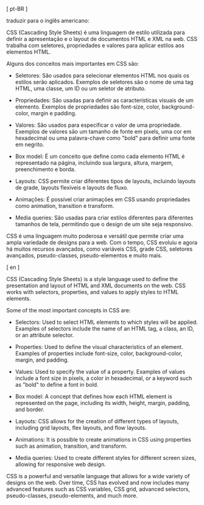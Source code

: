 [ pt-BR ]

traduzir para o inglês americano:

CSS (Cascading Style Sheets) é uma linguagem de estilo utilizada para definir a apresentação e o layout de documentos HTML e XML na web. CSS trabalha com seletores, propriedades e valores para aplicar estilos aos elementos HTML.

Alguns dos conceitos mais importantes em CSS são:

* Seletores: São usados para selecionar elementos HTML nos quais os estilos serão aplicados. Exemplos de seletores são o nome de uma tag HTML, uma classe, um ID ou um seletor de atributo.

* Propriedades: São usadas para definir as características visuais de um elemento. Exemplos de propriedades são font-size, color, background-color, margin e padding.

* Valores: São usados para especificar o valor de uma propriedade. Exemplos de valores são um tamanho de fonte em pixels, uma cor em hexadecimal ou uma palavra-chave como "bold" para definir uma fonte em negrito.

* Box model: É um conceito que define como cada elemento HTML é representado na página, incluindo sua largura, altura, margem, preenchimento e borda.

* Layouts: CSS permite criar diferentes tipos de layouts, incluindo layouts de grade, layouts flexíveis e layouts de fluxo.

* Animações: É possível criar animações em CSS usando propriedades como animation, transition e transform.

* Media queries: São usadas para criar estilos diferentes para diferentes tamanhos de tela, permitindo que o design de um site seja responsivo.

CSS é uma linguagem muito poderosa e versátil que permite criar uma ampla variedade de designs para a web. Com o tempo, CSS evoluiu e agora há muitos recursos avançados, como variáveis CSS, grade CSS, seletores avançados, pseudo-classes, pseudo-elementos e muito mais.


[ en ]

CSS (Cascading Style Sheets) is a style language used to define the presentation and layout of HTML and XML documents on the web. CSS works with selectors, properties, and values to apply styles to HTML elements.

Some of the most important concepts in CSS are:

* Selectors: Used to select HTML elements to which styles will be applied. Examples of selectors include the name of an HTML tag, a class, an ID, or an attribute selector.

* Properties: Used to define the visual characteristics of an element. Examples of properties include font-size, color, background-color, margin, and padding.

* Values: Used to specify the value of a property. Examples of values include a font size in pixels, a color in hexadecimal, or a keyword such as "bold" to define a font in bold.

* Box model: A concept that defines how each HTML element is represented on the page, including its width, height, margin, padding, and border.

* Layouts: CSS allows for the creation of different types of layouts, including grid layouts, flex layouts, and flow layouts.

* Animations: It is possible to create animations in CSS using properties such as animation, transition, and transform.

* Media queries: Used to create different styles for different screen sizes, allowing for responsive web design.

CSS is a powerful and versatile language that allows for a wide variety of designs on the web. Over time, CSS has evolved and now includes many advanced features such as CSS variables, CSS grid, advanced selectors, pseudo-classes, pseudo-elements, and much more.